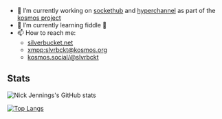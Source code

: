 
- 🔭 I’m currently working on [sockethub](https://github.com/sockethub/sockethub) and [hyperchannel](https://github.com/67p/hyperchannel) as part of the [kosmos project](https://kosmos.org)
- 🌱 I’m currently learning fiddle 🎻
- 📫 How to reach me:
  - [silverbucket.net](https://silverbucket.net)
  - [xmpp:slvrbckt@kosmos.org](xmpp:slvrbckt@kosmos.org)
  - [kosmos.social/@slvrbckt](https://kosmos.social/@slvrbckt)


## Stats 

![Nick Jennings's GitHub stats](https://github-readme-stats.vercel.app/api?username=silverbucket&show_icons=true&theme=transparent)

[![Top Langs](https://github-readme-stats.vercel.app/api/top-langs/?username=silverbucket&layout=donut&theme=transparent&hide=html,css,smarty)](https://github.com/anuraghazra/github-readme-stats)





